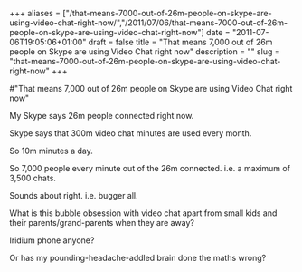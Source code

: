 +++
aliases = ["/that-means-7000-out-of-26m-people-on-skype-are-using-video-chat-right-now/","/2011/07/06/that-means-7000-out-of-26m-people-on-skype-are-using-video-chat-right-now"]
date = "2011-07-06T19:05:06+01:00"
draft = false
title = "That means 7,000 out of 26m people on Skype are using Video Chat right now"
description = ""
slug = "that-means-7000-out-of-26m-people-on-skype-are-using-video-chat-right-now"
+++

#"That means 7,000 out of 26m people on Skype are using Video Chat right now"


 <div>My Skype says 26m people connected right now.</div><p />Skype says that 300m video chat minutes are used every month.<p /><div>So 10m minutes a day.</div><p /><div>So 7,000 people every minute out of the 26m connected. i.e. a maximum of 3,500 chats.<p /><div>Sounds about right. i.e. bugger all. <p /></div></div><div>What is this bubble obsession with video chat apart from small kids and their parents/grand-parents when they are away?</div><p /><div>Iridium phone anyone?</div><p /><div> Or has my pounding-headache-addled brain done the maths wrong?</div>
 